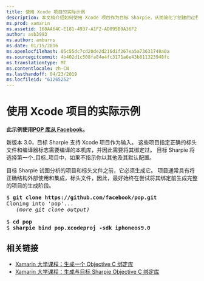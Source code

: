 ```yaml
---
title: 使用 Xcode 项目的实际示例
description: 本文档介绍如何使用 Xcode 项目作为目标 Sharpie，从而简化了创建的过程直接输入C#绑定到 OBJECTIVE-C 代码。
ms.prod: xamarin
ms.assetid: 168AA64C-E181-4937-A1F2-AD095B9A36F2
author: asb3993
ms.author: amburns
ms.date: 01/15/2016
ms.openlocfilehash: 05c55dc7cd20de2d216d1f267ea5a73631748a0a
ms.sourcegitcommit: 4b402d1c508fa84e4fc3171a6e43b811323948fc
ms.translationtype: MT
ms.contentlocale: zh-CN
ms.lasthandoff: 04/23/2019
ms.locfileid: "61265252"
---
```

# <a name="real-world-example-using-an-xcode-project"></a>使用 Xcode 项目的实际示例

**此示例使用[POP 库从 Facebook](https://github.com/facebook/pop)。**

新版本 3.0，目标 Sharpie 支持 Xcode 项目作为输入。 这些项目指定正确的标头文件和编译器标志需要编译的本机库，并因此需要将其绑定过。 目标 Sharpie 将选择第一个_目标_项目中，如果不指示你以其他及其默认配置。

目标 Sharpie 试图分析的项目和标头文件之前，它必须生成它。 项目通常具有将正确结构外部使用和集成，标头文件，因此，最好始终在尝试将其绑定前生成完整的项目的生成阶段。

<pre>$ <b>git clone https://github.com/facebook/pop.git</b>
Cloning into 'pop'...
   <em>(more git clone output)</em>

$ <b>cd pop</b>
$ <b>sharpie bind pop.xcodeproj -sdk iphoneos9.0</b></pre>

## <a name="related-links"></a>相关链接

- [Xamarin 大学课程：生成一个 Objective C 绑定库](https://university.xamarin.com/classes/track/all#building-an-objective-c-bindings-library)
- [Xamarin 大学课程：生成与目标 Sharpie Objective C 绑定库](https://university.xamarin.com/classes/track/all#build-an-objective-c-bindings-library-with-objective-sharpie)